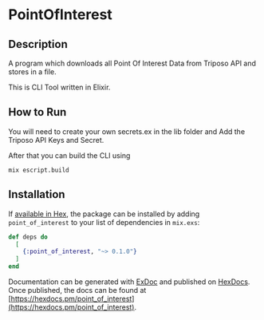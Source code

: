 # PointOfInterest

## Description

A program which downloads all Point Of Interest Data from Triposo API and stores
in a file.

This is CLI Tool written in Elixir.

## How to Run

You will need to create your own secrets.ex in the lib folder and Add the
Triposo API Keys and Secret.

After that you can build the CLI using

``` mix escript.build ```

## Installation

If [available in Hex](https://hex.pm/docs/publish), the package can be installed
by adding `point_of_interest` to your list of dependencies in `mix.exs`:

```elixir
def deps do
  [
    {:point_of_interest, "~> 0.1.0"}
  ]
end
```

Documentation can be generated with [ExDoc](https://github.com/elixir-lang/ex_doc)
and published on [HexDocs](https://hexdocs.pm). Once published, the docs can
be found at [https://hexdocs.pm/point_of_interest](https://hexdocs.pm/point_of_interest).

